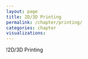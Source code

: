 ```yaml
---
layout: page
title: 2D/3D Printing
permalink: /chapter/printing/
categories: chapter
visualizations:
---
```


!2D/3D Printing
